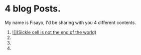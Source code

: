 # 4 blog Posts.

My name is Fisayo, I'd be sharing with you 4 different contents.
1. [![](Sickle cell is not the end of the world)](Blog_post_one.md)
2.
3.
4.
